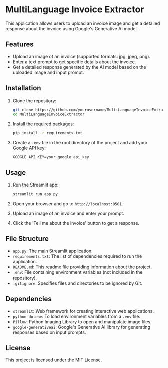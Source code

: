 # MultiLanguage Invoice Extractor

This application allows users to upload an invoice image and get a detailed response about the invoice using Google's Generative AI model.

## Features
- Upload an image of an invoice (supported formats: jpg, jpeg, png).
- Enter a text prompt to get specific details about the invoice.
- Get a detailed response generated by the AI model based on the uploaded image and input prompt.

## Installation

1. Clone the repository:
    ```bash
    git clone https://github.com/yourusername/MultiLanguageInvoiceExtractor.git
    cd MultiLanguageInvoiceExtractor
    ```

2. Install the required packages:
    ```bash
    pip install -r requirements.txt
    ```

3. Create a `.env` file in the root directory of the project and add your Google API key:
    ```dotenv
    GOOGLE_API_KEY=your_google_api_key
    ```

## Usage

1. Run the Streamlit app:
    ```bash
    streamlit run app.py
    ```

2. Open your browser and go to `http://localhost:8501`.

3. Upload an image of an invoice and enter your prompt.

4. Click the 'Tell me about the invoice' button to get a response.

## File Structure

- `app.py`: The main Streamlit application.
- `requirements.txt`: The list of dependencies required to run the application.
- `README.md`: This readme file providing information about the project.
- `.env`: File containing environment variables (not included in the repository).
- `.gitignore`: Specifies files and directories to be ignored by Git.

## Dependencies

- `streamlit`: Web framework for creating interactive web applications.
- `python-dotenv`: To load environment variables from a `.env` file.
- `Pillow`: Python Imaging Library to open and manipulate image files.
- `google-generativeai`: Google's Generative AI library for generating responses based on input prompts.

## License

This project is licensed under the MIT License.
